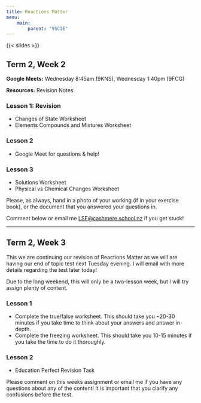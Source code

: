 ```yaml
---
title: Reactions Matter
menu:
    main:
        parent: "9SCIE"
---
```


{{< slides >}}

## Term 2, Week 2

__Google Meets:__ Wednesday 8:45am (9KNS), Wednesday 1:40pm (9FCG)

__Resources:__ Revision Notes

### Lesson 1: Revision

- Changes of State Worksheet
- Elements Compounds and Mixtures Worksheet

### Lesson 2

- Google Meet for questions & help!

### Lesson 3

- Solutions Worksheet
- Physical vs Chemical Changes Worksheet

Please, as always, hand in a photo of your working (if in your exercise book), or the document that you answered your questions in.

Comment below or email me LSF@cashmere.school.nz if you get stuck!

---

## Term 2, Week 3

This we are continuing our revision of Reactions Matter as we will are having our end of topic test next Tuesday evening. I will email with more details regarding the test later today!

Due to the long weekend, this will only be a two-lesson week, but I will try assign plenty of content.

### Lesson 1

- Complete the true/false worksheet. This should take you ~20-30 minutes if you take time to think about your answers and answer in-depth.
- Complete the freezing worksheet. This should take you 10-15 minutes if you take the time to do it thoroughly.

### Lesson 2

- Education Perfect Revision Task

Please comment on this weeks assignment or email me if you have any questions about any of the content! It is important that you clarify any confusions before the test.